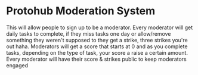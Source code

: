 # Protohub Moderation System
This will allow people to sign up to be a moderator. Every moderator will get daily tasks to complete, if they miss tasks one day or allow/remove something they weren't supposed to they get a strike, three strikes you're out haha. Moderators will get a score that starts at 0 and as you complete tasks, depending on the type of task, your score a raise a certain amount. Every moderator will have their score & strikes public to keep moderators engaged
